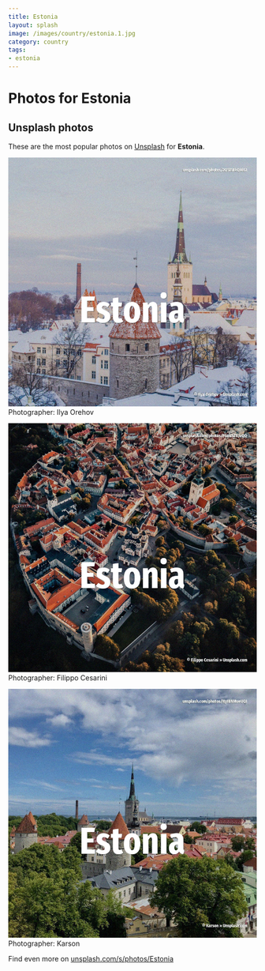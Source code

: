 ```yaml
---
title: Estonia
layout: splash
image: /images/country/estonia.1.jpg
category: country
tags:
- estonia
---
```

# Photos for Estonia
 
## Unsplash photos
These are the most popular photos on [Unsplash](https://unsplash.com) for **Estonia**.
 
![Estonia](/images/country/estonia.1.jpg)
Photographer:  Ilya Orehov
 
![Estonia](/images/country/estonia.2.jpg)
Photographer:  Filippo Cesarini
 
![Estonia](/images/country/estonia.3.jpg)
Photographer:  Karson
 
Find even more on [unsplash.com/s/photos/Estonia](https://unsplash.com/s/photos/Estonia)
 
